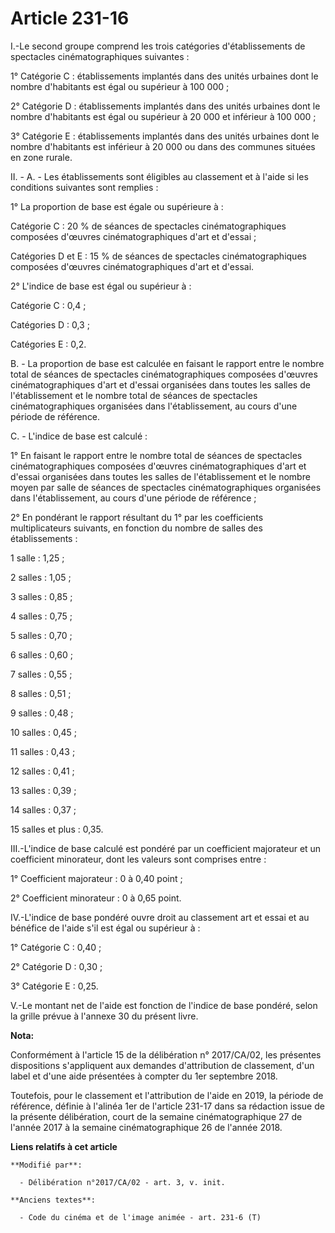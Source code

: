 # Article 231-16

I.-Le second groupe comprend les trois catégories d'établissements de spectacles cinématographiques suivantes :

1° Catégorie C : établissements implantés dans des unités urbaines dont le nombre d'habitants est égal ou supérieur à 100
000 ;

2° Catégorie D : établissements implantés dans des unités urbaines dont le nombre d'habitants est égal ou supérieur à 20 000
et inférieur à 100 000 ;

3° Catégorie E : établissements implantés dans des unités urbaines dont le nombre d'habitants est inférieur à 20 000 ou dans
des communes situées en zone rurale.

II. - A. - Les établissements sont éligibles au classement et à l'aide si les conditions suivantes sont remplies :

1° La proportion de base est égale ou supérieure à :

Catégorie C : 20 % de séances de spectacles cinématographiques composées d'œuvres cinématographiques d'art et d'essai ;

Catégories D et E : 15 % de séances de spectacles cinématographiques composées d'œuvres cinématographiques d'art et d'essai.

2° L'indice de base est égal ou supérieur à :

Catégorie C : 0,4 ;

Catégories D : 0,3 ;

Catégories E : 0,2.

B. - La proportion de base est calculée en faisant le rapport entre le nombre total de séances de spectacles
cinématographiques composées d'œuvres cinématographiques d'art et d'essai organisées dans toutes les salles de
l'établissement et le nombre total de séances de spectacles cinématographiques organisées dans l'établissement, au cours
d'une période de référence.

C. - L'indice de base est calculé :

1° En faisant le rapport entre le nombre total de séances de spectacles cinématographiques composées d'œuvres
cinématographiques d'art et d'essai organisées dans toutes les salles de l'établissement et le nombre moyen par salle de
séances de spectacles cinématographiques organisées dans l'établissement, au cours d'une période de référence ;

2° En pondérant le rapport résultant du 1° par les coefficients multiplicateurs suivants, en fonction du nombre de salles des
établissements :

1 salle : 1,25 ;

2 salles : 1,05 ;

3 salles : 0,85 ;

4 salles : 0,75 ;

5 salles : 0,70 ;

6 salles : 0,60 ;

7 salles : 0,55 ;

8 salles : 0,51 ;

9 salles : 0,48 ;

10 salles : 0,45 ;

11 salles : 0,43 ;

12 salles : 0,41 ;

13 salles : 0,39 ;

14 salles : 0,37 ;

15 salles et plus : 0,35.

III.-L'indice de base calculé est pondéré par un coefficient majorateur et un coefficient minorateur, dont les valeurs sont
comprises entre :

1° Coefficient majorateur : 0 à 0,40 point ;

2° Coefficient minorateur : 0 à 0,65 point.

IV.-L'indice de base pondéré ouvre droit au classement art et essai et au bénéfice de l'aide s'il est égal ou supérieur à :

1° Catégorie C : 0,40 ;

2° Catégorie D : 0,30 ;

3° Catégorie E : 0,25.

V.-Le montant net de l'aide est fonction de l'indice de base pondéré, selon la grille prévue à l'annexe 30 du présent livre.

**Nota:**

Conformément à l'article 15 de la délibération n° 2017/CA/02, les présentes dispositions s'appliquent aux demandes
d'attribution de classement, d'un label et d'une aide présentées à compter du 1er septembre 2018.

Toutefois, pour le classement et l'attribution de l'aide en 2019, la période de référence, définie à l'alinéa 1er de
l'article 231-17 dans sa rédaction issue de la présente délibération, court de la semaine cinématographique 27 de l'année
2017 à la semaine cinématographique 26 de l'année 2018.

**Liens relatifs à cet article**

	**Modifié par**:

	  - Délibération n°2017/CA/02 - art. 3, v. init.

	**Anciens textes**:

	  - Code du cinéma et de l'image animée - art. 231-6 (T)
